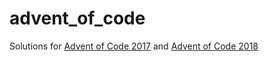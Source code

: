 # advent_of_code

Solutions for [Advent of Code 2017](https://adventofcode.com/2017) and [Advent of Code 2018](https://adventofcode.com/2018)
